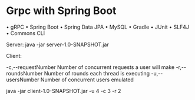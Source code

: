 # Grpc with Spring Boot

•	gRPC
•	Spring Boot
•	Spring Data JPA
•	MySQL 
•	Gradle
•	JUnit
•	SLF4J
•	Commons CLI 


Server:
java -jar server-1.0-SNAPSHOT.jar 

Client:

-c,--requestNumber <arg>   Number of concurrent requests a user will make
-r,--roundsNumber <arg>    Number of rounds each thread is executing
-u,--usersNumber <arg>     Number of concurrent users emulated
  
java -jar client-1.0-SNAPSHOT.jar   -u  4   -c  3  -r   2
